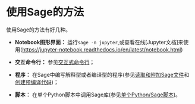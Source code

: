# 使用Sage的方法

使用Sage的方法有好几种。

-  **Notebook图形界面：** 运行`sage -n jupyter`,或查看在线[Jupyter文档]来使用(https://jupyter-notebook.readthedocs.io/en/latest/notebook.html)

-  **交互命令行：** 参见[交互式命令行](../CH03/03.0_The_Interactive_Shell.md)；

-  **程序：** 在Sage中编写解释型或者编译型的程序(参见[读取和附加Sage文件](../CH06/06.1_Loading_and_Attaching_Sage_files.md)和[创建预编译代码](../ch06/06.2_Creating_Compiled_Code.md))；

-  **脚本：** 在单个Python脚本中调用Sage库(参见[单个Python/Sage脚本](../ch06/06.3_Standalone_Python_Sage_Scripts.md))。